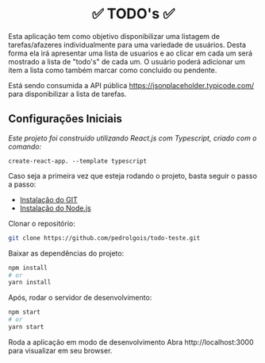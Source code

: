 <h1 align="center">
  ✅ TODO's ✅
</h1>

Esta aplicação tem como objetivo disponibilizar uma listagem de tarefas/afazeres individualmente para uma variedade de usuários. Desta forma ela irá apresentar uma lista de usuarios e ao clicar em cada um será mostrado a lista de "todo's" de cada um. O usuário poderá adicionar um item a lista como também marcar como concluido ou pendente.

Está sendo consumida a API pública https://jsonplaceholder.typicode.com/ para disponibilizar a lista de tarefas.

## Configurações Iniciais

<p>
    <em>
        Este projeto foi construído utilizando React.js com Typescript, criado com o comando:
    </em>
</p>

`create-react-app. --template typescript`

Caso seja a primeira vez que esteja rodando o projeto, basta seguir o passo a passo:

- [Instalação do GIT](docs/git.md)
- [Instalação do Node.js](docs/node.md)

Clonar o repositório:

```bash
git clone https://github.com/pedrolgois/todo-teste.git
```

Baixar as dependências do projeto:

```bash
npm install
# or
yarn install
```

Após, rodar o servidor de desenvolvimento:

```bash
npm start
# or
yarn start
```

Roda a aplicação em modo de desenvolvimento
Abra http://localhost:3000 para visualizar em seu browser.

